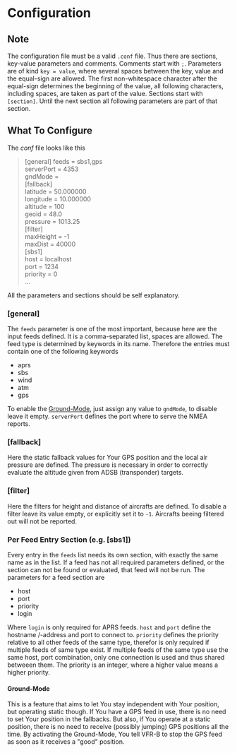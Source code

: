 # Configuration

## Note

The configuration file must be a valid `.conf` file. Thus there are sections, key-value parameters and comments.
Comments start with `;`. Parameters are of kind `key = value`,
where several spaces between the key, value and the equal-sign are allowed.
The first non-whitespace character after the equal-sign determines the beginning of the value,
all following characters, including spaces, are taken as part of the value.
Sections start with `[section]`. Until the next section all following parameters are part of that section.

## What To Configure

The _conf_ file looks like this

> [general]
> feeds = sbs1,gps  
> serverPort = 4353  
> gndMode =  
> [fallback]  
> latitude = 50.000000  
> longitude = 10.000000  
> altitude = 100  
> geoid = 48.0  
> pressure = 1013.25  
> [filter]  
> maxHeight = -1  
> maxDist = 40000  
> [sbs1]  
> host = localhost  
> port = 1234  
> priority = 0  
> ...

All the parameters and sections should be self explanatory.

### [general]

The `feeds` parameter is one of the most important, because here are the input feeds defined.
It is a comma-separated list, spaces are allowed. The feed type is determined by keywords in its name.
Therefore the entries must contain one of the following keywords

- aprs
- sbs
- wind
- atm
- gps

To enable the [Ground-Mode](#ground-mode), just assign any value to `gndMode`, to disable leave it empty.
`serverPort` defines the port where to serve the NMEA reports.

### [fallback]

Here the static fallback values for Your GPS position and the local air pressure are defined.
The pressure is necessary in order to correctly evaluate the altitude given from ADSB (transponder) targets.

### [filter]

Here the filters for height and distance of aircrafts are defined.
To disable a filter leave its value empty, or explicitly set it to `-1`.
Aircrafts beeing filtered out will not be reported.

### Per Feed Entry Section (e.g. [sbs1])

Every entry in the `feeds` list needs its own section, with exactly the same name as in the list.
If a feed has not all required parameters defined, or the section can not be found or evaluated, that feed will not be run.
The parameters for a feed section are

- host
- port
- priority
- login

Where `login` is only required for APRS feeds. `host` and `port` define the hostname /-address and port to connect to.
`priority` defines the priority relative to all other feeds of the same type, therefor is only required if multiple feeds of same type exist.
If multiple feeds of the same type use the same host, port combination, only one connection is used and thus shared betweeen them.
The priority is an integer, where a higher value means a higher priority.

#### Ground-Mode

This is a feature that aims to let You stay independent with Your position, but operating static though.
If You have a GPS feed in use, there is no need to set Your position in the fallbacks.
But also, if You operate at a static position, there is no need to receive (possibly jumping) GPS positions all the time.
By activating the Ground-Mode, You tell VFR-B to stop the GPS feed as soon as it receives a "good" position.
